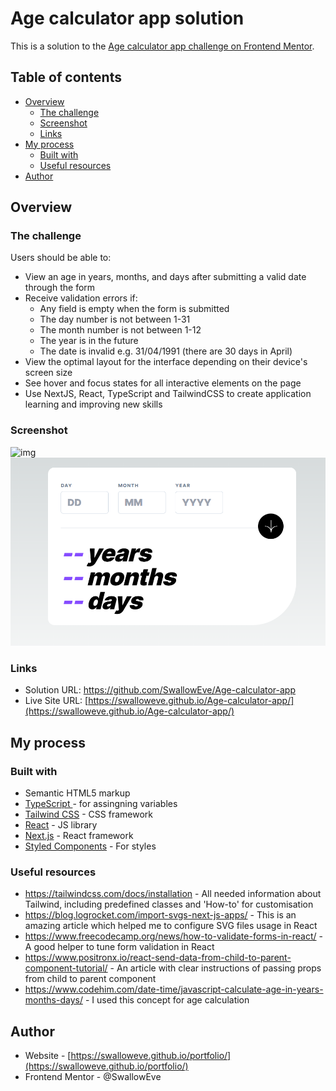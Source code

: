 # Age calculator app solution

This is a solution to the [Age calculator app challenge on Frontend Mentor](https://www.frontendmentor.io/challenges/age-calculator-app-dF9DFFpj-Q).

## Table of contents

- [Overview](#overview)
  - [The challenge](#the-challenge)
  - [Screenshot](#screenshot)
  - [Links](#links)
- [My process](#my-process)
  - [Built with](#built-with)
  - [Useful resources](#useful-resources)
- [Author](#author)

## Overview

### The challenge

Users should be able to:

- View an age in years, months, and days after submitting a valid date through the form
- Receive validation errors if:
  - Any field is empty when the form is submitted
  - The day number is not between 1-31
  - The month number is not between 1-12
  - The year is in the future
  - The date is invalid e.g. 31/04/1991 (there are 30 days in April)
- View the optimal layout for the interface depending on their device's screen size
- See hover and focus states for all interactive elements on the page
- Use NextJS, React, TypeScript and TailwindCSS to create application learning and improving new skills

### Screenshot

![img](./screenshot.jpg)![1693305266864](image/README-template/1693305266864.png)

### Links

- Solution URL: https://github.com/SwallowEve/Age-calculator-app
- Live Site URL: [https://swalloweve.github.io/Age-calculator-app/](https://swalloweve.github.io/Age-calculator-app/)

## My process

### Built with

- Semantic HTML5 markup
- [TypeScript ](https://www.typescriptlang.org/)- for assingning variables
- [Tailwind CSS](https://tailwindcss.com) - CSS framework
- [React](https://reactjs.org/) - JS library
- [Next.js](https://nextjs.org/) - React framework
- [Styled Components](https://styled-components.com/) - For styles

### Useful resources

- https://tailwindcss.com/docs/installation - All needed information about Tailwind, including predefined classes and 'How-to' for customisation
- https://blog.logrocket.com/import-svgs-next-js-apps/ - This is an amazing article which helped me to configure  SVG files usage in React
- https://www.freecodecamp.org/news/how-to-validate-forms-in-react/ - A good helper to tune form validation in React
- https://www.positronx.io/react-send-data-from-child-to-parent-component-tutorial/ - An article with clear instructions of passing props from child to parent component
- https://www.codehim.com/date-time/javascript-calculate-age-in-years-months-days/ - I used this concept for age calculation

## Author

- Website - [https://swalloweve.github.io/portfolio/](https://swalloweve.github.io/portfolio/)
- Frontend Mentor - @SwallowEve
